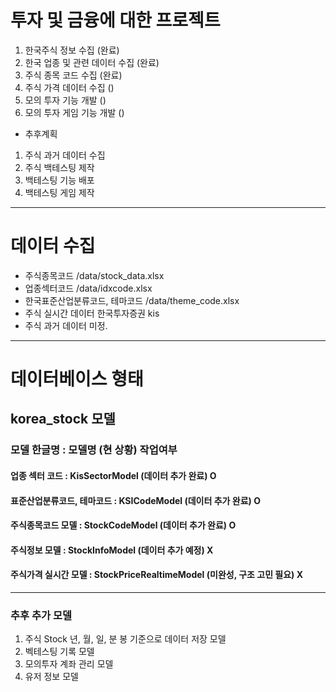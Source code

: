 # 투자 및 금융에 대한 프로젝트
1. 한국주식 정보 수집 (완료)
2. 한국 업종 및 관련 데이터 수집 (완료)
3. 주식 종목 코드 수집 (완료)
4. 주식 가격 데이터 수집 ()
5. 모의 투자 기능 개발 ()
6. 모의 투자 게임 기능 개발 () 
- 추후계획
1. 주식 과거 데이터 수집
2. 주식 백테스팅 제작
3. 백테스팅 기능 배포
4. 백테스팅 게임 제작
---------------------------------------
# 데이터 수집
- 주식종목코드
/data/stock_data.xlsx
- 업종섹터코드
/data/idxcode.xlsx
- 한국표준산업분류코드, 테마코드
/data/theme_code.xlsx
- 주식 실시간 데이터
한국투자증권 kis
- 주식 과거 데이터
미정.

---------------------------------------

# 데이터베이스 형태 
##  korea_stock 모델
### 모델 한글명 : 모델명 (현 상황) 작업여부
#### 업종 섹터 코드 : KisSectorModel (데이터 추가 완료) O
#### 표준산업분류코드, 테마코드 : KSICodeModel (데이터 추가 완료) O
#### 주식종목코드 모델 : StockCodeModel (데이터 추가 완료) O
#### 주식정보 모델 : StockInfoModel (데이터 추가 예정) X
#### 주식가격 실시간 모델 : StockPriceRealtimeModel (미완성, 구조 고민 필요) X

---------------------------------------

### 추후 추가 모델 
1. 주식 Stock 년, 월, 일, 분 봉 기준으로 데이터 저장 모델
2. 벡테스팅 기록 모델
3. 모의투자 계좌 관리 모델
4. 유저 정보 모델
